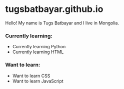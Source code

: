 # tugsbatbayar.github.io

Hello! My name is Tugs Batbayar and I live in Mongolia. 

### Currently learning:
- Currently learning Python
- Currently learning HTML

### Want to learn:
- Want to learn CSS
- Want to learn JavaScript
